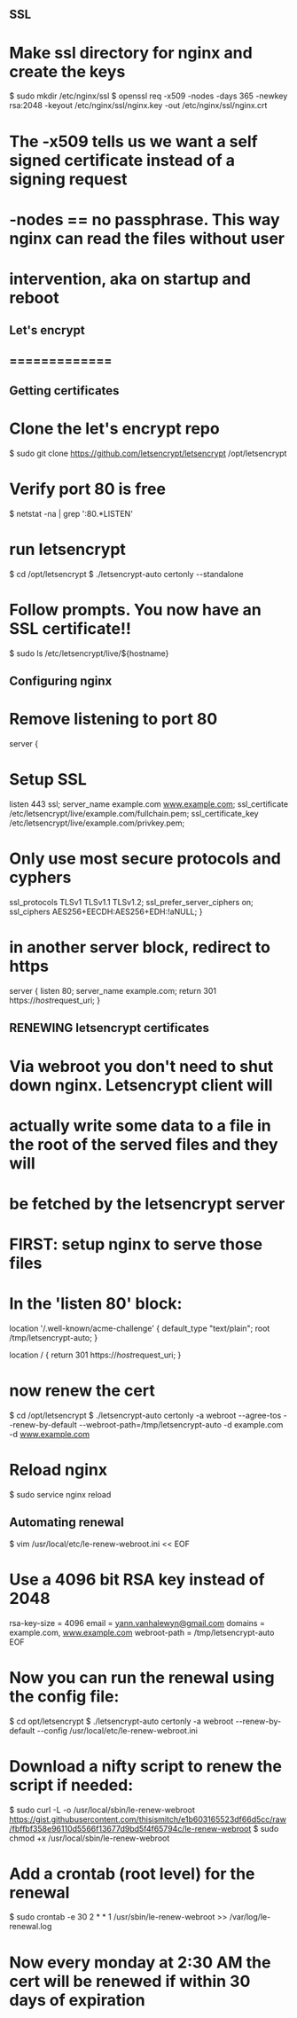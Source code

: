 ## SSL
# Make ssl directory for nginx and create the keys
$ sudo mkdir /etc/nginx/ssl
$ openssl req -x509 -nodes -days 365 -newkey rsa:2048 -keyout /etc/nginx/ssl/nginx.key -out /etc/nginx/ssl/nginx.crt
# The -x509 tells us we want a self signed certificate instead of a signing request
# -nodes == no passphrase. This way nginx can read the files without user
# intervention, aka on startup and reboot

## Let's encrypt
## =============

## Getting certificates
# Clone the let's encrypt repo
$ sudo git clone https://github.com/letsencrypt/letsencrypt /opt/letsencrypt
# Verify port 80 is free
$ netstat -na | grep ':80.*LISTEN'
# run letsencrypt
$ cd /opt/letsencrypt
$ ./letsencrypt-auto certonly --standalone
# Follow prompts. You now have an SSL certificate!!
$ sudo ls /etc/letsencrypt/live/${hostname}

## Configuring nginx
# Remove listening to port 80
server {
  # Setup SSL
  listen 443 ssl;
  server_name example.com www.example.com;
  ssl_certificate /etc/letsencrypt/live/example.com/fullchain.pem;
  ssl_certificate_key /etc/letsencrypt/live/example.com/privkey.pem;

  # Only use most secure protocols and cyphers
  ssl_protocols TLSv1 TLSv1.1 TLSv1.2;
  ssl_prefer_server_ciphers on;
  ssl_ciphers AES256+EECDH:AES256+EDH:!aNULL;
}

# in another server block, redirect to https
server {
  listen 80;
  server_name example.com;
  return 301 https://$host$request_uri;
}

## RENEWING letsencrypt certificates
# Via webroot you don't need to shut down nginx. Letsencrypt client will
# actually write some data to a file in the root of the served files and they will
# be fetched by the letsencrypt server
# FIRST: setup nginx to serve those files
# In the 'listen 80' block:
location '/.well-known/acme-challenge' {
  default_type "text/plain";
  root        /tmp/letsencrypt-auto;
}

location / {
  return 301 https://$host$request_uri;
}
# now renew the cert
$ cd /opt/letsencrypt
$ ./letsencrypt-auto certonly -a webroot --agree-tos --renew-by-default --webroot-path=/tmp/letsencrypt-auto -d example.com -d www.example.com
# Reload nginx
$ sudo service nginx reload

## Automating renewal
$ vim /usr/local/etc/le-renew-webroot.ini
<< EOF
# Use a 4096 bit RSA key instead of 2048
rsa-key-size = 4096
email = yann.vanhalewyn@gmail.com
domains = example.com, www.example.com
webroot-path = /tmp/letsencrypt-auto
EOF

# Now you can run the renewal using the config file:
$ cd opt/letsencrypt
$ ./letsencrypt-auto certonly -a webroot --renew-by-default --config /usr/local/etc/le-renew-webroot.ini

# Download a nifty script to renew the script if needed:
$ sudo curl -L -o /usr/local/sbin/le-renew-webroot https://gist.githubusercontent.com/thisismitch/e1b603165523df66d5cc/raw/fbffbf358e96110d5566f13677d9bd5f4f65794c/le-renew-webroot
$ sudo chmod +x /usr/local/sbin/le-renew-webroot

# Add a crontab (root level) for the renewal
$ sudo crontab -e
30 2 * * 1 /usr/sbin/le-renew-webroot >> /var/log/le-renewal.log

# Now every monday at 2:30 AM the cert will be renewed if within 30 days of expiration

